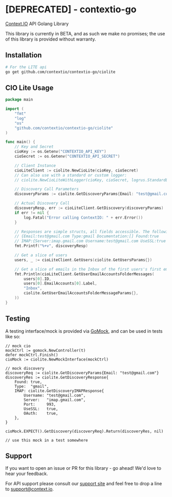 # [DEPRECATED] - contextio-go
[Context.IO](https://context.io/) API Golang Library

This library is currently in BETA, and as such we make no promises; the use of this library is provided without warranty.

## Installation

```bash
# For the LITE api
go get github.com/contextio/contextio-go/ciolite
```

## CIO Lite Usage
```go
package main

import (
	"fmt"
	"log"
	"os"
	"github.com/contextio/contextio-go/ciolite"
)

func main() {
	// Key and Secret
	cioKey := os.Getenv("CONTEXTIO_API_KEY")
	cioSecret := os.Getenv("CONTEXTIO_API_SECRET")

	// Client Instance
	cioLiteClient := ciolite.NewCioLite(cioKey, cioSecret)
	// Can also use with a standard or custom logger:
	// ciolite.NewCioLiteWithLogger(cioKey, cioSecret, logrus.StandardLogger())

	// Discovery Call Parameters
	discoveryParams := ciolite.GetDiscoveryParams{Email: "test@gmail.com"}

	// Actual Discovery Call
	discoveryResp, err := cioLiteClient.GetDiscovery(discoveryParams)
	if err != nil {
		log.Fatal("Error calling ContextIO: " + err.Error())
	}

	// Responses are simple structs, all fields accessible. The following line prints:
	// {Email:test@gmail.com Type:gmail Documentation:[] Found:true
	// IMAP:{Server:imap.gmail.com Username:test@gmail.com UseSSL:true OAuth:true Port:993}}
	fmt.Printf("%+v", discoveryResp)

	// Get a slice of users
	users, _ := cioLiteClient.GetUsers(ciolite.GetUsersParams{})

	// Get a slice of emails in the Inbox of the first users's first email account
	fmt.Println(cioLiteClient.GetUserEmailAccountsFolderMessages(
		users[0].ID,
		users[0].EmailAccounts[0].Label,
		"Inbox",
		ciolite.GetUserEmailAccountsFolderMessageParams{},
	))
}
```

## Testing
A testing interface/mock is provided via [GoMock](https://github.com/golang/mock), and can be used in tests like so:

```
// mock cio
mockCtrl := gomock.NewController(t)
defer mockCtrl.Finish()
cioMock := ciolite.NewMockInterface(mockCtrl)

// mock discovery
discoveryReq := ciolite.GetDiscoveryParams{Email: "test@gmail.com"}
discoveryRes := ciolite.GetDiscoveryResponse{
	Found: true,
	Type:  "gmail",
	IMAP: ciolite.GetDiscoveryIMAPResponse{
		Username: "test@gmail.com",
		Server:   "imap.gmail.com",
		Port:     993,
		UseSSL:   true,
		OAuth:    true,
	},
}

cioMock.EXPECT().GetDiscovery(discoveryReq).Return(discoveryRes, nil)

// use this mock in a test somewhere
```

## Support
If you want to open an issue or PR for this library - go ahead! We'd love to hear your feedback.

For API support please consult our [support site](http://support.context.io) and feel free to drop a line to [support@context.io](mailto:support@context.io).
